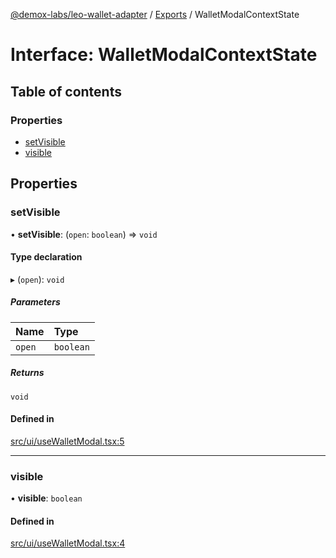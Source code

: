 [@demox-labs/leo-wallet-adapter](../README.md) / [Exports](../modules.md) / WalletModalContextState

# Interface: WalletModalContextState

## Table of contents

### Properties

- [setVisible](WalletModalContextState.md#setvisible)
- [visible](WalletModalContextState.md#visible)

## Properties

### setVisible

• **setVisible**: (`open`: `boolean`) => `void`

#### Type declaration

▸ (`open`): `void`

##### Parameters

| Name | Type |
| :------ | :------ |
| `open` | `boolean` |

##### Returns

`void`

#### Defined in

[src/ui/useWalletModal.tsx:5](https://github.com/demox-labs/leo-wallet-adapter/blob/60deb2b/src/ui/useWalletModal.tsx#L5)

___

### visible

• **visible**: `boolean`

#### Defined in

[src/ui/useWalletModal.tsx:4](https://github.com/demox-labs/leo-wallet-adapter/blob/60deb2b/src/ui/useWalletModal.tsx#L4)
